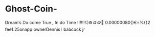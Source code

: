 # Ghost-Coin-
Dream’s  Do come True , In do Time !!!!!!!:)⚙️🪙🪙💸
0.00000080{}€=%{}2 fee1.25onapp ownerDennis l babcock jr 
